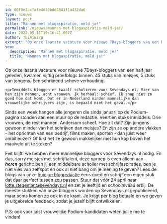 ```yaml
---
id: 00f0e2acfafe4d33bdd4841f1a432da6
type: nieuws
layout: post
title: "Mannen met blogaspiratie, meld je!"
permalink: /nieuws/mannen-met-blogaspiratie-meld-je!/
date: 2022-05-11T19:16:41.067Z
author: 7biA1WiYB
excerpt: "Op onze laatste vacature voor nieuwe 7Days-bloggers van een half jaar geleden, kwamen vijftig proefblogs binnen. 45 stuks van meisjes, 5 stuks van jongens. Een schrijnend scheve verhouding.   "
seo:
  description: "Mannen met blogaspiratie, meld je!"
  title: "Mannen met blogaspiratie, meld je!"
---
```

Op onze laatste vacature voor nieuwe 7Days-bloggers van een half jaar geleden, kwamen vijftig proefblogs binnen. 45 stuks van meisjes, 5 stuks van jongens. Een schrijnend scheve verhouding.   

    <p>Inmiddels bloggen er twaalf scholieren voor Sevendays.nl. Vier van hen zijn mannen, acht vrouwen. Ik herhaal: scheef. Ik snap niet zo goed hoe dat komt. Dat er in Nederland minder mannelijke dan vrouwelijke schrijvers zijn, is bepaald niet het geval.</p>
<p>Sinds een week hangen alle jongeren die sinds januari op de Podium-pagina stonden aan een muur op de redactie. Veertien stuks inmiddels. Drie vrouwen, de rest mannen. Andersom scheef. Hoe zit dat? Zijn jongens gewoon minder van het schrijven dan meisjes? En zijn ze op andere vlakken - het oprichten van een bedrijf, films maken, sporten - dan juist weer ambitieuzer? Of lukt het ze gewoon makkelijker met hun kop boven het maaiveld uit te steken?</p>
<p>Feit blijft: we hebben meer mannelijke bloggers voor Sevendays.nl nodig. En dus, sorry meisjes met schrijftalent, deze oproep is even alleen aan <strong><em>heren </em></strong>gericht: ben jij een middelbare scholier met schrijfaspiraties, ben je niet vies van zelfspot en ook al niet bang om je mening te geven? Lees de blogs van onze <a href="https://7dagen.netlify.app/bloggers">huidige blogredactie</a> eens goed en schrijf een eigen stuk dat daar perfect tussen zou passen. Stuur dat vóór 24 april naar <a href="mailto:lotte.stegeman@sevendays.nl">lotte.stegeman@sevendays.nl</a> en zet je leeftijd en schoolniveau erbij. De meeste stukken van onze bloggers worden op Sevendays.nl gepubliceerd, maar soms komen ze ook in de krant. Je krijgt per blog betaald en we geven je uitgebreide feedback, zodat je jezelf blijft ontwikkelen.<br><br>P.S: ook voor juist vrouwelijke Podium-kandidaten weten jullie me te vinden! </p>  
